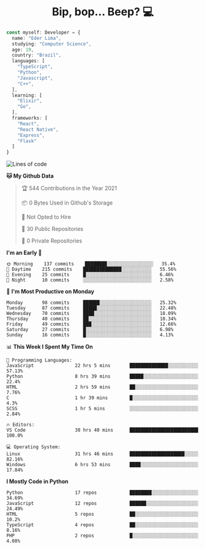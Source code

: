 <h1 align="center">Bip, bop... Beep? 💻</h1>

```Typescript
const myself: Developer = {
  name: "Eder Lima",
  studying: "Computer Science",
  age: 19,
  country: "Brazil",
  languages: [
    "TypeScript",
    "Python",
    "Javascript",
    "C++",
  ],
  learning: [
    "Elixir",
    "Go",
  ],
  frameworks: [
    "React",
    "React Native",
    "Express",
    "Flask"
  ]
}

```

<!--START_SECTION:waka-->
![Lines of code](https://img.shields.io/badge/From%20Hello%20World%20I%27ve%20Written-164679%20lines%20of%20code-blue)

**🐱 My Github Data** 

> 🏆 544 Contributions in the Year 2021
 > 
> 📦 0 Bytes Used in Github's Storage 
 > 
> 🚫 Not Opted to Hire
 > 
> 📜 30 Public Repositories 
 > 
> 🔑 0 Private Repositories  
 > 
**I'm an Early 🐤** 

```text
🌞 Morning    137 commits    ████████░░░░░░░░░░░░░░░░░   35.4% 
🌆 Daytime    215 commits    ██████████████░░░░░░░░░░░   55.56% 
🌃 Evening    25 commits     █░░░░░░░░░░░░░░░░░░░░░░░░   6.46% 
🌙 Night      10 commits     ░░░░░░░░░░░░░░░░░░░░░░░░░   2.58%

```
📅 **I'm Most Productive on Monday** 

```text
Monday       98 commits     ██████░░░░░░░░░░░░░░░░░░░   25.32% 
Tuesday      87 commits     █████░░░░░░░░░░░░░░░░░░░░   22.48% 
Wednesday    70 commits     ████░░░░░░░░░░░░░░░░░░░░░   18.09% 
Thursday     40 commits     ██░░░░░░░░░░░░░░░░░░░░░░░   10.34% 
Friday       49 commits     ███░░░░░░░░░░░░░░░░░░░░░░   12.66% 
Saturday     27 commits     █░░░░░░░░░░░░░░░░░░░░░░░░   6.98% 
Sunday       16 commits     █░░░░░░░░░░░░░░░░░░░░░░░░   4.13%

```


📊 **This Week I Spent My Time On** 

```text
💬 Programming Languages: 
JavaScript               22 hrs 5 mins       ██████████████░░░░░░░░░░░   57.13% 
Python                   8 hrs 39 mins       █████░░░░░░░░░░░░░░░░░░░░   22.4% 
HTML                     2 hrs 59 mins       ██░░░░░░░░░░░░░░░░░░░░░░░   7.76% 
C                        1 hr 39 mins        █░░░░░░░░░░░░░░░░░░░░░░░░   4.3% 
SCSS                     1 hr 5 mins         ░░░░░░░░░░░░░░░░░░░░░░░░░   2.84%

🔥 Editors: 
VS Code                  38 hrs 40 mins      █████████████████████████   100.0%

💻 Operating System: 
Linux                    31 hrs 46 mins      ████████████████████░░░░░   82.16% 
Windows                  6 hrs 53 mins       ████░░░░░░░░░░░░░░░░░░░░░   17.84%

```

**I Mostly Code in Python** 

```text
Python                   17 repos            ████████░░░░░░░░░░░░░░░░░   34.69% 
JavaScript               12 repos            ██████░░░░░░░░░░░░░░░░░░░   24.49% 
HTML                     5 repos             ██░░░░░░░░░░░░░░░░░░░░░░░   10.2% 
TypeScript               4 repos             ██░░░░░░░░░░░░░░░░░░░░░░░   8.16% 
PHP                      2 repos             █░░░░░░░░░░░░░░░░░░░░░░░░   4.08%

```



<!--END_SECTION:waka-->
